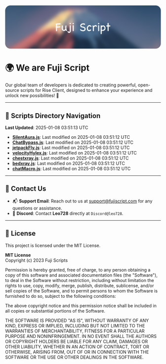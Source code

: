 ![Banner](.github/b.webp)

# 🌍 **We are Fuji Script**

Our global team of developers is dedicated to creating powerful, open-source scripts for Rise Client, designed to enhance your experience and unlock new possibilities! 🌟

---
<!-- SCRIPTS_NAVIGATION_START -->
## 📂 **Scripts Directory Navigation**

**Last Updated**: 2025-01-08 03:51:13 UTC

- **[SilentAura.js](scripts/SilentAura.js)**: Last modified on 2025-01-08 03:51:12 UTC
- **[ChatBypass.js](scripts/ChatBypass.js)**: Last modified on 2025-01-08 03:51:12 UTC
- **[jetpackFly.js](scripts/jetpackFly.js)**: Last modified on 2025-01-08 03:51:12 UTC
- **[velocityHylex.js](scripts/velocityHylex.js)**: Last modified on 2025-01-08 03:51:12 UTC
- **[chestxray.js](scripts/chestxray.js)**: Last modified on 2025-01-08 03:51:12 UTC
- **[bedxray.js](scripts/bedxray.js)**: Last modified on 2025-01-08 03:51:12 UTC
- **[chatMacro.js](scripts/chatMacro.js)**: Last modified on 2025-01-08 03:51:12 UTC

<!-- SCRIPTS_NAVIGATION_END -->

---

## 💬 **Contact Us**  
- 📬 **Support Email**: Reach out to us at [support@fujiscript.com](mailto:support@fujiscript.com) for any questions or assistance.  
- 💬 **Discord**: Contact **Leo728** directly at `Discord@leo728`.

---

## 📜 **License**

This project is licensed under the MIT License.  

**MIT License**  
Copyright (c) 2023 Fuji Scripts  

Permission is hereby granted, free of charge, to any person obtaining a copy of this software and associated documentation files (the "Software"), to deal in the Software without restriction, including without limitation the rights to use, copy, modify, merge, publish, distribute, sublicense, and/or sell copies of the Software, and to permit persons to whom the Software is furnished to do so, subject to the following conditions:  

The above copyright notice and this permission notice shall be included in all copies or substantial portions of the Software.  

THE SOFTWARE IS PROVIDED "AS IS", WITHOUT WARRANTY OF ANY KIND, EXPRESS OR IMPLIED, INCLUDING BUT NOT LIMITED TO THE WARRANTIES OF MERCHANTABILITY, FITNESS FOR A PARTICULAR PURPOSE AND NONINFRINGEMENT. IN NO EVENT SHALL THE AUTHORS OR COPYRIGHT HOLDERS BE LIABLE FOR ANY CLAIM, DAMAGES OR OTHER LIABILITY, WHETHER IN AN ACTION OF CONTRACT, TORT OR OTHERWISE, ARISING FROM, OUT OF OR IN CONNECTION WITH THE SOFTWARE OR THE USE OR OTHER DEALINGS IN THE SOFTWARE.  

